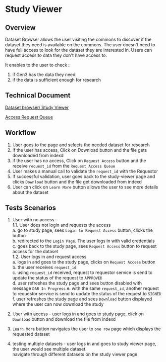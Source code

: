 # Study Viewer

## Overview
Dataset Browser allows the user visiting the commons to discover if the dataset they need is available on the commons. The user doesn't need to have full access to look for the dataset they are interested in. Users can request access to data they don't have access to.

It enables to the user to check :
1. if Gen3 has the data they need
2. if the data is sufficient enough for research 

## Technical Document
[Dataset browser/ Study Viewer](https://docs.google.com/document/d/1BLbLX4GEViJfcWFNDNN723KmC2XMHH-SWFMM_cPg6wk/)

[Access Request Queue](https://docs.google.com/document/d/1h5ZLYXb_wi2a2H3sfXrRcY41KQ0SjQF3DBtdpt2oLxE/)

## Workflow

1. User goes to the page and selects the needed dataset for research
2. If the user has access, Click on Download button and the file gets downloaded from indexd
3. if the user has no access, Click on `Request Access` button and the receive `request_id` from the `Request Access Queue`
4. User makes a manual call to validate the `request_id` with the Requestor
5. If successful validation, user goes back to the study-viewer page and clicks `Download` button and the file get downloaded from indexd
6. User can click on `Learn More` button allows the user to see more details about the dataset

## Tests Scenarios

1. User with no access - <br>
1.1. User does not login and requests the access <br>
  a. go to study page, sees `Login to Request Access` button, clicks the button <br>
  b. redirected to the `Login Page`. The user logs in with valid credentials  <br>
  c. goes back to the study page, sees `Request Access` button to request access for the dataset <br>
1.2. User logs in and request access <br>
  a. logs in and goes to the study page, clicks on `Request Access` button <br>
  b. the user receives `request_id` <br>
  c. using `request_id` received, request to requestor service is send to update the status of the request to `APPROVED` <br>
  d. user refreshes the study page and sees button disabled with message `DAR In Progress`
  e. with the same `request_id`, another request to requestor service is send to update the status of the request to `SIGNED` <br>
  f. user refreshes the study page and sees `Download` button displayed where the user can now download the study

2. User with access - user logs in and goes to study page, click on `Download` button and download the file from indexd
 
3. `Learn More` button navigates the user to `one row` page which displays the requested dataset

4. testing multiple datasets - user logs in and goes to study viewer page, the user would see multiple dataset. <br>
   navigate through different datasets on the study viewer page
